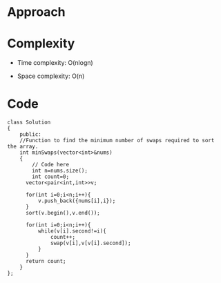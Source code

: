 # Approach
<!-- Describe your approach to solving the problem. -->

# Complexity
- Time complexity: O(nlogn)
<!-- Add your time complexity here, e.g. $$O(n)$$ -->

- Space complexity: O(n)
<!-- Add your space complexity here, e.g. $$O(n)$$ -->

# Code
```
class Solution 
{
    public:
    //Function to find the minimum number of swaps required to sort the array. 
	int minSwaps(vector<int>&nums)
	{
	    // Code here
	    int n=nums.size();
	    int count=0;
      vector<pair<int,int>>v;
      
      for(int i=0;i<n;i++){
          v.push_back({nums[i],i});
      }
      sort(v.begin(),v.end());
      
      for(int i=0;i<n;i++){
          while(v[i].second!=i){
              count++;
              swap(v[i],v[v[i].second]);
          }
      }
      return count;
	}
};
```
